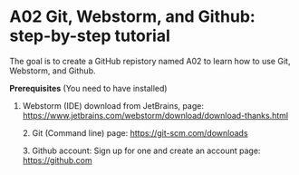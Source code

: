 # A02 Git, Webstorm, and Github: step-by-step tutorial
The goal is to create a GitHub repistory named A02 to learn how to use Git, Webstorm, and Github.

**Prerequisites** (You need to have installed)

1. Webstorm (IDE) download from JetBrains, page: https://www.jetbrains.com/webstorm/download/download-thanks.html
   
   ﻿2. Git (Command line) page: https://git-scm.com/downloads 

   ﻿﻿3. Github account: Sign up for one and create an account page: https://github.com

